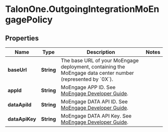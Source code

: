 # TalonOne.OutgoingIntegrationMoEngagePolicy

## Properties

Name | Type | Description | Notes
------------ | ------------- | ------------- | -------------
**baseUrl** | **String** | The base URL of your MoEngage deployment, containing the MoEngage data center number (represented by &#x60;0X&#x60;). | 
**appId** | **String** | MoEngage APP ID. See [MoEngage Developer Guide](https://developers.moengage.com/hc/en-us/articles/4404674776724-Overview). | 
**dataApiId** | **String** | MoEngage DATA API ID. See [MoEngage Developer Guide](https://developers.moengage.com/hc/en-us/articles/4404674776724-Overview). | 
**dataApiKey** | **String** | MoEngage DATA API Key. See [MoEngage Developer Guide](https://developers.moengage.com/hc/en-us/articles/4404674776724-Overview). | 


